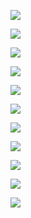 ![](https://www.nta.go.jp/tmp/56739579-fb5e-4059-947a-5e045d6f875e/images/6e42043cda7318c2053441576aaa2e661cc896f148499fef7f9eeee4236a450c.jpg)

![](https://www.nta.go.jp/tmp/56739579-fb5e-4059-947a-5e045d6f875e/images/e2355832ef8bf134789eb0e140fe7086d1d7a9d2d19105992929dd42933e6a9f.jpg)

![](https://www.nta.go.jp/tmp/56739579-fb5e-4059-947a-5e045d6f875e/images/509f33e1d8ad16d87c35f238fc6280335b4f72e3e69046edc9de701526e576c2.jpg)

![](https://www.nta.go.jp/tmp/56739579-fb5e-4059-947a-5e045d6f875e/images/5d9d9e0deb031ee47fb8b509ea596c4a1c043ee75429571ac8d2f1f3c7ba1ab5.jpg)

![](https://www.nta.go.jp/tmp/56739579-fb5e-4059-947a-5e045d6f875e/images/5246ab9795849c504faf1fe02afe28a77a2cc2aa9feeec9d20dc3599e5f0c0e5.jpg)

![](https://www.nta.go.jp/tmp/56739579-fb5e-4059-947a-5e045d6f875e/images/88bb90ba1c9c0901bab3607c9e3580880d5e5d24e822d1aea99a1e702a2d476a.jpg)

![](https://www.nta.go.jp/tmp/56739579-fb5e-4059-947a-5e045d6f875e/images/34cc390b9bf1bcd44fcf80b9ef10dd92a6ebeb05369683b7ab6036e64db7932e.jpg)

![](https://www.nta.go.jp/tmp/56739579-fb5e-4059-947a-5e045d6f875e/images/dde8cc0756a38c991a601ac2a9e88b4e89f3c8e203db68a81103552640aa764c.jpg)

![](https://www.nta.go.jp/tmp/56739579-fb5e-4059-947a-5e045d6f875e/images/9169395694440519638847252f6de50d57841687645ad4d1d9da89be6c80c49b.jpg)

![](https://www.nta.go.jp/tmp/56739579-fb5e-4059-947a-5e045d6f875e/images/648ed5cfcc75e376b2388db71dbeea153cfc9c756f9099f61cd06bd2e5dca11d.jpg)

![](https://www.nta.go.jp/tmp/56739579-fb5e-4059-947a-5e045d6f875e/images/738ad3eb86c61fcaef53d82c2ca2b9759c7f0ba4fa6072e601df20f75faec893.jpg)